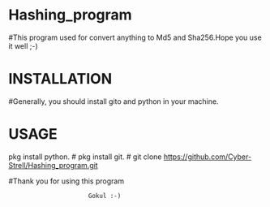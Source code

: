 # Hashing_program
#This program used for convert anything to Md5 and Sha256.Hope you use it well ;-)
#
#

# INSTALLATION
#Generally, you should install gito and python in your machine.
#
#
# USAGE
pkg install python. #
pkg install git.    #
git clone https://github.com/Cyber-Strell/Hashing_program.git

#Thank you for using this program
    
                          Gokul :-)

